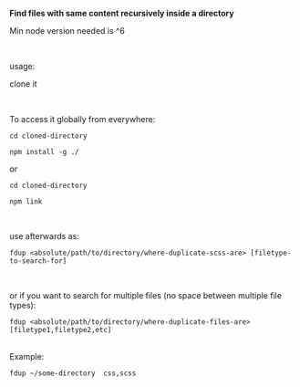 <b>Find files with same content recursively inside a directory</b>

Min node version needed is ^6

</br>

usage:

clone it

<br>

To access it globally from everywhere:

```
cd cloned-directory

npm install -g ./

```

or

```
cd cloned-directory

npm link

```

</br>

use afterwards as:

```
fdup <absolute/path/to/directory/where-duplicate-scss-are> [filetype-to-search-for]
```

<br/>

or if you want to search for multiple files (no space between multiple file types):

```
fdup <absolute/path/to/directory/where-duplicate-files-are> [filetype1,filetype2,etc]
```

</br>
Example:

```
fdup ~/some-directory  css,scss

```
